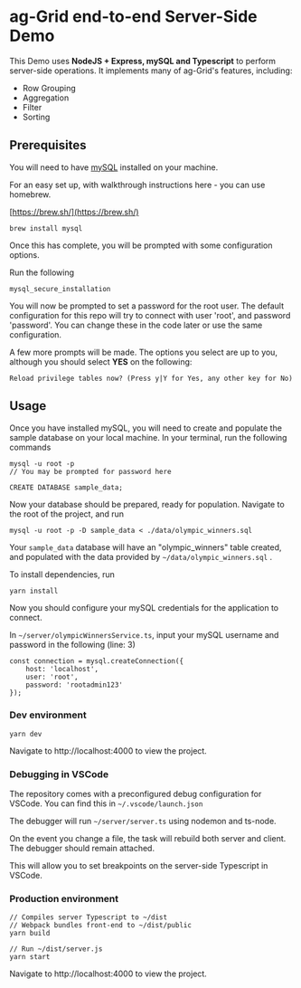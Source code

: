 
# ag-Grid end-to-end Server-Side Demo

  

This Demo uses **NodeJS + Express, mySQL and Typescript** to perform server-side operations. It implements many of ag-Grid's features, including:

- Row Grouping
- Aggregation
- Filter
- Sorting

## Prerequisites

You will need to have [mySQL](https://dev.mysql.com/downloads/shell/) installed on your machine.

For an easy set up, with walkthrough instructions here - you can use homebrew.

[https://brew.sh/](https://brew.sh/)

`brew install mysql`

Once this has complete, you will be prompted with some configuration options.

Run the following

`mysql_secure_installation`

You will now be prompted to set a password for the root user. The default configuration for this repo will try to connect with user 'root', and password 'password'. You can change these in the code later or use the same configuration.

A few more prompts will be made. The options you select are up to you, although you should select **YES** on the following: 

`Reload privilege tables now? (Press y|Y for Yes, any other key for No)`

## Usage

Once you have installed mySQL, you will need to create and populate the sample database on your local machine. In your terminal, run the following commands

```
mysql -u root -p
// You may be prompted for password here

CREATE DATABASE sample_data;
```
Now your database should be prepared, ready for population.
Navigate to the root of the project, and run

````
mysql -u root -p -D sample_data < ./data/olympic_winners.sql
````  

Your `sample_data` database will have an "olympic_winners" table created, and populated with the data provided by `~/data/olympic_winners.sql` .

To install dependencies, run 

`yarn install`

Now you should configure your mySQL credentials for the application to connect.

In `~/server/olympicWinnersService.ts`, input your mySQL username and password in the following (line: 3)

```
const connection = mysql.createConnection({
	host: 'localhost',
	user: 'root',
	password: 'rootadmin123'
});
```

### Dev environment

`yarn dev`

Navigate to http://localhost:4000 to view the project.

### Debugging in VSCode

The repository comes with a preconfigured debug configuration for VSCode. You can find this in `~/.vscode/launch.json`

The debugger will run `~/server/server.ts` using nodemon and ts-node.

On the event you change a file, the task will rebuild both server and client. The debugger should remain attached.

This will allow you to set breakpoints on the server-side Typescript in VSCode.

### Production environment

```
// Compiles server Typescript to ~/dist
// Webpack bundles front-end to ~/dist/public
yarn build

// Run ~/dist/server.js
yarn start
```
 Navigate to http://localhost:4000 to view the project.